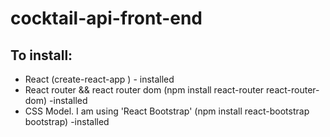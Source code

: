 # cocktail-api-front-end


## To install:
- React (create-react-app <app name>) - installed
- React router && react router dom (npm install react-router react-router-dom) -installed
- CSS Model. I am using 'React Bootstrap' (npm install react-bootstrap bootstrap) -installed